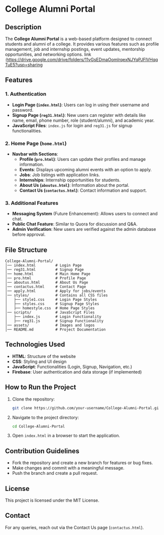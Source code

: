# College Alumni Portal

## Description
The **College Alumni Portal** is a web-based platform designed to connect students and alumni of a college. It provides various features such as profile management, job and internship postings, event updates, mentorship opportunities, and networking options.
link :https://drive.google.com/drive/folders/11vGsEDmaOomlrqexNJYqPJFlVHqqTuE5?usp=sharing
## Features
### 1. Authentication
- **Login Page (`index.html`)**: Users can log in using their username and password.
- **Signup Page (`reg31.html`)**: New users can register with details like name, email, phone number, role (student/alumni), and academic year.
- **JavaScript Files**: `index.js` for login and `reg31.js` for signup functionalities.

### 2. Home Page (`home.html`)
- **Navbar with Sections**:
  - **Profile (`pro.html`)**: Users can update their profiles and manage information.
  - **Events**: Displays upcoming alumni events with an option to apply.
  - **Jobs**: Job listings with application links.
  - **Internships**: Internship opportunities for students.
  - **About Us (`aboutus.html`)**: Information about the portal.
  - **Contact Us (`contactus.html`)**: Contact information and support.

### 3. Additional Features
- **Messaging System** (Future Enhancement): Allows users to connect and chat.
- **Public Chat Feature**: Similar to Quora for discussion and Q&A.
- **Admin Verification**: New users are verified against the admin database before approval.

## File Structure
```
College-Alumni-Portal/
│── index.html         # Login Page
│── reg31.html         # Signup Page
│── home.html          # Main Home Page
│── pro.html           # Profile Page
│── aboutus.html       # About Us Page
│── contactus.html     # Contact Page
│── apply.html         # Apply for jobs/events
│── styles/            # Contains all CSS files
│   ├── style1.css     # Login Page Styles
│   ├── styles.css     # Signup Page Styles
│   ├── homestyle.css  # Home Page Styles
│── scripts/           # JavaScript Files
│   ├── index.js       # Login Functionality
│   ├── reg31.js       # Signup Functionality
│── assets/            # Images and logos
│── README.md          # Project Documentation
```

## Technologies Used
- **HTML**: Structure of the website
- **CSS**: Styling and UI design
- **JavaScript**: Functionalities (Login, Signup, Navigation, etc.)
- **Firebase**: User authentication and data storage (if implemented)

## How to Run the Project
1. Clone the repository:
   ```bash
   git clone https://github.com/your-username/College-Alumni-Portal.git
   ```
2. Navigate to the project directory:
   ```bash
   cd College-Alumni-Portal
   ```
3. Open `index.html` in a browser to start the application.

## Contribution Guidelines
- Fork the repository and create a new branch for features or bug fixes.
- Make changes and commit with a meaningful message.
- Push the branch and create a pull request.

## License
This project is licensed under the MIT License.

## Contact
For any queries, reach out via the Contact Us page (`contactus.html`).

